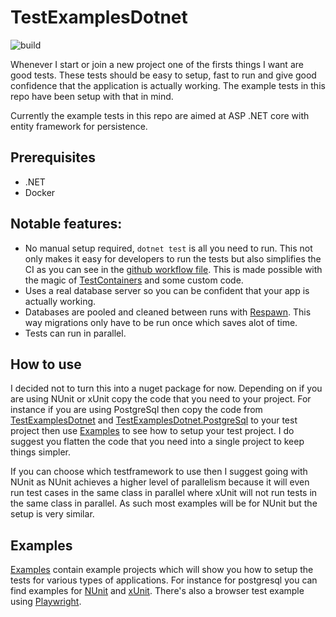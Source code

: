 # TestExamplesDotnet
![build](https://github.com/Barsonax/TestExamplesDotnet/actions/workflows/dotnet.yml/badge.svg)

Whenever I start or join a new project one of the firsts things I want are good tests. These tests should be easy to setup, fast to run and give good confidence that the application is actually working. The example tests in this repo have been setup with that in mind.

Currently the example tests in this repo are aimed at ASP .NET core with entity framework for persistence.

## Prerequisites
- .NET 
- Docker

## Notable features:
- No manual setup required, `dotnet test` is all you need to run. This not only makes it easy for developers to run the tests but also simplifies the CI as you can see in the [github workflow file](.github/workflows/dotnet.yml). This is made possible with the magic of [TestContainers](https://dotnet.testcontainers.org/) and some custom code.
- Uses a real database server so you can be confident that your app is actually working.
- Databases are pooled and cleaned between runs with [Respawn](https://github.com/jbogard/Respawn). This way migrations only have to be run once which saves alot of time.
- Tests can run in parallel.

## How to use
I decided not to turn this into a nuget package for now. Depending on if you are using NUnit or xUnit copy the code that you need to your project. For instance if you are using PostgreSql then copy the code from [TestExamplesDotnet](TestExamplesDotnet) and [TestExamplesDotnet.PostgreSql](TestExamplesDotnet.PostgreSql) to your test project then use [Examples](Examples) to see how to setup your test project. I do suggest you flatten the code that you need into a single project to keep things simpler.

If you can choose which testframework to use then I suggest going with NUnit as NUnit achieves a higher level of parallelism because it will even run test cases in the same class in parallel where xUnit will not run tests in the same class in parallel. As such most examples will be for NUnit but the setup is very similar. 

## Examples
[Examples](Examples) contain example projects which will show you how to setup the tests for various types of applications. For instance for postgresql you can find examples for [NUnit](Examples/Api/PostgreSql/Api.PostgreSql.Nunit) and [xUnit](Examples/Api/PostgreSql/Api.PostgreSql.Xunit). There's also a browser test example using [Playwright](Examples/Razor/Razor.Playwright).
